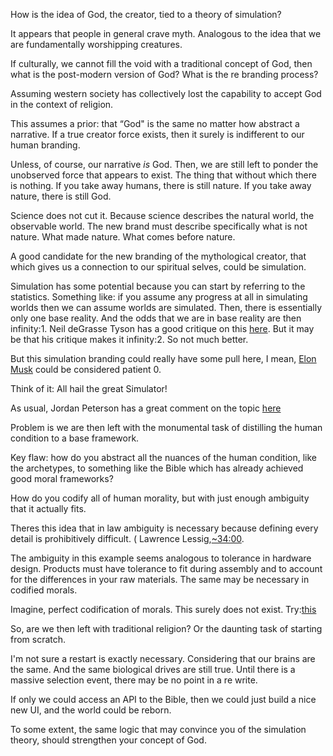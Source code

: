 How is the idea of God, the creator, tied to a theory of simulation?

It appears that people in general crave myth. Analogous to the idea that we are fundamentally worshipping creatures.

If culturally, we cannot fill the void with a traditional concept of God, then what is the post-modern version of God? What is the re branding process?

Assuming western society has collectively lost the capability to accept God in the context of religion.

This assumes a prior: that “God" is the same no matter how abstract a narrative. If a true creator force exists, then it surely is indifferent to our human branding.

Unless, of course, our narrative <i>is</i> God. Then, we are still left to ponder the unobserved force that appears to exist. The thing that without which there is nothing. If you take away humans, there is still nature. If you take away nature, there is still God. 

Science does not cut it. Because science describes the natural world, the observable world.  The new brand must describe specifically what is not nature. What made nature. What comes before nature.

A good candidate for the new branding of the mythological creator, that which gives us a connection to our spiritual selves, could be simulation.

Simulation has some potential because you can start by referring to the statistics. Something like: if you assume any progress at all in simulating worlds then we can assume worlds are simulated. 
Then, there is essentially only one base reality. And the odds that we are in base reality are then infinity:1. 
Neil deGrasse Tyson has a good critique on this <a href="https://www.youtube.com/watch?v=pmcrG7ZZKUc">here</a>. But it may be that his critique makes it infinity:2. So not much better.

But this simulation branding could really have some pull here, I mean, <a href="https://www.youtube.com/watch?v=xBKRuI2zHp0">Elon Musk</a>
could be considered patient 0.

Think of it: All hail the great Simulator!

As usual, Jordan Peterson has a great comment on the topic <a href="https://www.youtube.com/watch?v=6a370lyjTmU">here</a>

Problem is we are then left with the monumental task of distilling the human condition to a base framework. 

Key flaw: how do you abstract all the nuances of the human condition, like the archetypes, to something like the Bible which has already achieved good moral frameworks?

How do you codify all of human morality, but with just enough ambiguity that it actually fits.

Theres this idea that in law ambiguity is necessary because defining every detail is prohibitively difficult. ( Lawrence Lessig,<a href="https://www.youtube.com/watch?v=JPkgJwJHYSc&t=1920s">~34:00</a>. 

The ambiguity in this example seems analogous to tolerance in hardware design. Products must have tolerance to fit during assembly and to account for the differences in your raw materials. The same may be necessary in codified morals.

Imagine, perfect codification of morals. This surely does not exist. Try:<a href="https://en.wikipedia.org/wiki/Ten_Commandments">this</a>

So, are we then left with traditional religion? Or the daunting task of starting from scratch.

I'm not sure a restart is exactly necessary. Considering that our brains are the same. And the same biological drives are still true. Until there is a massive selection event, there may be no point in a re write.

If only we could access an API to the Bible, then we could just build a nice new UI, and the world could be reborn. 

To some extent, the same logic that may convince you of the simulation theory, should strengthen your concept of God. 



